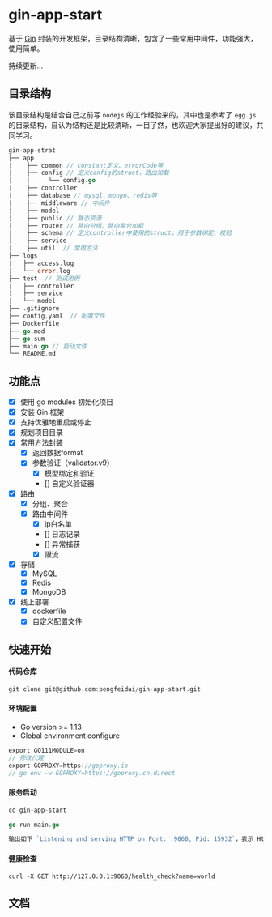 # gin-app-start
基于 [Gin](https://github.com/gin-gonic/gin) 封装的开发框架，目录结构清晰，包含了一些常用中间件，功能强大，使用简单。

持续更新... 


## 目录结构

该目录结构是结合自己之前写 `nodejs` 的工作经验来的，其中也是参考了 `egg.js` 的目录结构，自认为结构还是比较清晰，一目了然，也欢迎大家提出好的建议，共同学习。

```go
gin-app-strat
├── app
|    ├── common // constant定义、errorCode等
|    ├── config // 定义config的struct，路由加载
|    |     └── config.go
|    ├── controller
|    ├── database // mysql、mongo、redis等
|    ├── middleware // 中间件
|    ├── model
|    ├── public // 静态资源
|    ├── router // 路由分组、路由聚合加载
|    ├── schema // 定义controller中使用的struct，用于参数绑定、校验
|    ├── service 
|    ├── util  // 常用方法
├── logs
|   ├── access.log
|   └── error.log
├── test  // 测试用例
|   ├── controller
|   ├── service
|   └── model
├── .gitignore
├── config.yaml  // 配置文件
├── Dockerfile
├── go.mod
├── go.sum
├── main.go // 启动文件
└── README.md
```

## 功能点
- [x] 使用 go modules 初始化项目
- [x] 安装 Gin 框架
- [x] 支持优雅地重启或停止
- [x] 规划项目目录
- [x] 常用方法封装
  - [x] 返回数据format
  - [x] 参数验证（validator.v9）
    - [x] 模型绑定和验证
    - [] 自定义验证器
- [x] 路由
    - [x] 分组、聚合
    - [x] 路由中间件
        - [x] ip白名单
        - [] 日志记录
        - [] 异常捕获
        - [x] 限流
- [x] 存储
    - [x] MySQL
    - [x] Redis
    - [x] MongoDB
- [x] 线上部署
   - [x] dockerfile
   - [x] 自定义配置文件

## 快速开始

#### 代码仓库

```go
git clone git@github.com:pengfeidai/gin-app-start.git
```

#### 环境配置

- Go version >= 1.13
- Global environment configure

```go
export GO111MODULE=on
// 修改代理
export GOPROXY=https://goproxy.io
// go env -w GOPROXY=https://goproxy.cn,direct 
```

#### 服务启动

```go
cd gin-app-start

go run main.go

输出如下 `Listening and serving HTTP on Port: :9060, Pid: 15932`，表示 Http Server 启动成功。
```

#### 健康检查

```
curl -X GET http://127.0.0.1:9060/health_check?name=world
```

## 文档


